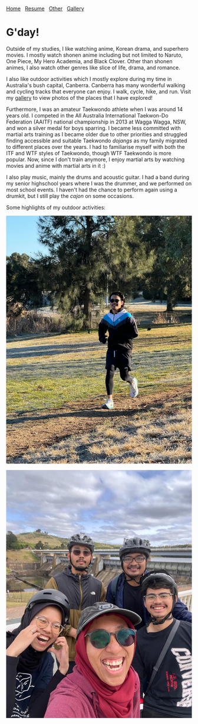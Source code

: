 [Home](./)&nbsp;&nbsp;&nbsp;[Resume](assets/resume.pdf)&nbsp;&nbsp;&nbsp;[Other](./other.html)&nbsp;&nbsp;&nbsp;[Gallery](./gallery.html)

# G'day!

Outside of my studies, I like watching anime, Korean drama, and superhero movies. I mostly watch shonen anime including but not limited to Naruto, One Piece, My Hero Academia, and Black Clover. Other than shonen animes, I also watch other genres like slice of life, drama, and romance.

I also like outdoor activities which I mostly explore during my time in Australia's bush capital, Canberra. Canberra has many wonderful walking and cycling tracks that everyone can enjoy. I walk, cycle, hike, and run. Visit my [gallery](./gallery.html) to view photos of the places that I have explored!

Furthermore, I was an amateur Taekwondo athlete when I was around 14 years old. I competed in the All Australia International Taekwon-Do Federation (AAITF) national championship in 2013 at Wagga Wagga, NSW, and won a silver medal for boys sparring. I became less committed with martial arts training as I became older due to other priorities and struggled finding accessible and suitable Taekwondo _dojangs_ as my family migrated to different places over the years. I had to familiarise myself with both the ITF and WTF styles of Taekwondo, though WTF Taekwondo is more popular. Now, since I don't train anymore, I enjoy martial arts by watching movies and anime with martial arts in it :)

I also play music, mainly the drums and acoustic guitar. I had a band during my senior highschool years where I was the drummer, and we performed on most school events. I haven't had the chance to perform again using a drumkit, but I still play the _cajon_ on some occasions.

Some highlights of my outdoor activities:

![Parkrun](/assets/img/IMG_1958.JPG)

![Cycling](/assets/img/1000057688.JPG)
